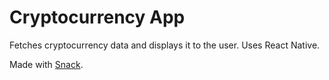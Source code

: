 # Cryptocurrency App
Fetches cryptocurrency data and displays it to the user.
Uses React Native.



Made with [Snack](https://github.com/expo/snack-web).